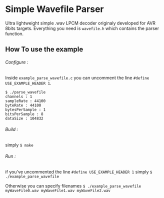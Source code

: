 # Simple Wavefile Parser
Ultra lightweight simple .wav LPCM decoder originaly developed for AVR 8bits targets.
Everything you need is ```wavefile.h``` which contains the parser function.

## How To use the example

###### Configure :
Inside ```example_parse_wavefile.c``` you can uncomment the line ```#define USE_EXAMPLE_HEADER 1```.
```
$ ./parse_wavefile
channels : 1
sampleRate : 44100
byteRate : 44100
bytesPerSample : 1
bitsPerSample : 8
dataSize : 104832
```
###### Build :
simply
```$ make```
###### Run :
if you've uncommented the line ```#define USE_EXAMPLE_HEADER 1``` simply
```$ ./example_parse_wavefile```

Otherwise you can specify filenames
```$ ./example_parse_wavefile myWaveFile0.wav myWaveFile1.wav myWaveFile2.wav```
